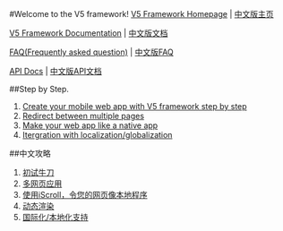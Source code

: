 #Welcome to the V5 framework!
[V5 Framework Homepage](http://html5ify.com/V5) | [中文版主页](http://html5ify.com/V5/index_cn.html)

[V5 Framework Documentation](http://html5ify.com/V5/docs) | [中文版文档](http://v5framework.com/docs_cn)

[FAQ(Frequently asked question)](https://github.com/JacksonTian/V5/wiki/FAQ) | [中文版FAQ](https://github.com/JacksonTian/V5/wiki/FAQ_cn)

[API Docs](http://html5ify.com/V5/api) | [中文版API文档](http://http://html5ify.com/V5/api_cn)

##Step by Step.
1. [Create your mobile web app with V5 framework step by step](https://github.com/JacksonTian/V5/wiki/Create-your-mobile-web-app-with-V5-framework-step-by-step)
2. [Redirect between multiple pages](https://github.com/JacksonTian/V5/wiki/Redirect-between-multiple-pages)
3. [Make your web app like a native app](https://github.com/JacksonTian/V5/wiki/Make-your-web-app-like-a-native-app)
4. [Itergration with localization/globalization](https://github.com/JacksonTian/V5/wiki/l10n)

##中文攻略
1. [初试牛刀](https://github.com/JacksonTian/V5/wiki/simple)
2. [多网页应用](https://github.com/JacksonTian/V5/wiki/multipe)
3. [使用iScroll，令您的网页像本地程序](https://github.com/JacksonTian/V5/wiki/iscroll)
4. [动态渲染](https://github.com/JacksonTian/V5/wiki/render)
5. [国际化/本地化支持](https://github.com/JacksonTian/V5/wiki/localization)

